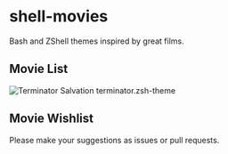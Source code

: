shell-movies
============

Bash and ZShell themes inspired by great films.

## Movie List

![Terminator Salvation `terminator.zsh-theme`](http://i.imgur.com/Qz9xV.png)


## Movie Wishlist

Please make your suggestions as issues or pull requests.
